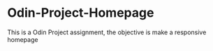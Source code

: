 # Odin-Project-Homepage

This is a Odin Project assignment, the objective is make a responsive homepage
